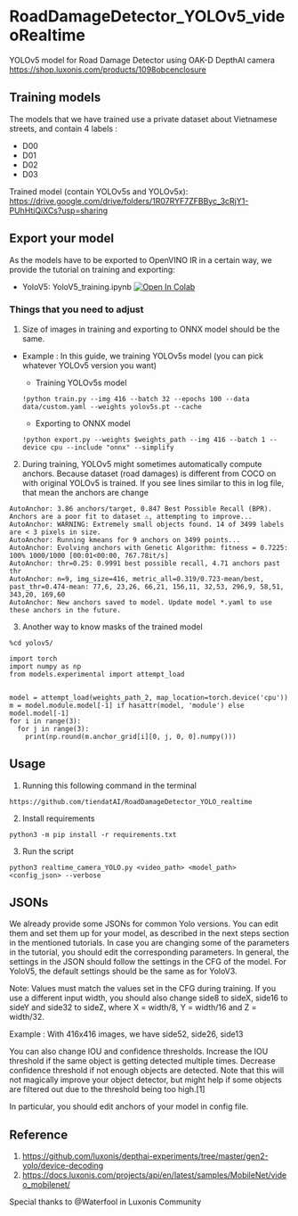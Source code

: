 # RoadDamageDetector_YOLOv5_videoRealtime
YOLOv5 model for Road Damage Detector using OAK-D DepthAI camera
https://shop.luxonis.com/products/1098obcenclosure

## Training models

The models that we have trained use a private dataset about Vietnamese streets, and contain 4 labels :
- D00 
- D01
- D02
- D03

Trained model (contain YOLOv5s and YOLOv5x):
https://drive.google.com/drive/folders/1R07RYF7ZFBByc_3cRjY1-PUhHtiQiXCs?usp=sharing

## Export your model 

As the models have to be exported to OpenVINO IR in a certain way, we provide the tutorial on training and exporting:
- YoloV5: YoloV5_training.ipynb [![Open In Colab](https://colab.research.google.com/assets/colab-badge.svg)](https://colab.research.google.com/github/luxonis/depthai-ml-training/blob/master/colab-notebooks/YoloV5_training.ipynb)

### Things that you need to adjust 
1. Size of images in training and exporting to ONNX model should be the same.
- Example : In this guide, we training YOLOv5s  model (you can pick whatever YOLOv5 version you want)

    - Training YOLOv5s model
    ```
    !python train.py --img 416 --batch 32 --epochs 100 --data data/custom.yaml --weights yolov5s.pt --cache 
    ```
    - Exporting to ONNX model
    ```
    !python export.py --weights $weights_path --img 416 --batch 1 --device cpu --include "onnx" --simplify
    ```
2. During training, YOLOv5 might sometimes automatically compute anchors. Because dataset (road damages) is different from COCO on with original YOLOv5 is trained.
If you see lines similar to this in log file, that mean the anchors are change
```
AutoAnchor: 3.86 anchors/target, 0.847 Best Possible Recall (BPR). Anchors are a poor fit to dataset ⚠️, attempting to improve...
AutoAnchor: WARNING: Extremely small objects found. 14 of 3499 labels are < 3 pixels in size.
AutoAnchor: Running kmeans for 9 anchors on 3499 points...
AutoAnchor: Evolving anchors with Genetic Algorithm: fitness = 0.7225: 100% 1000/1000 [00:01<00:00, 767.78it/s]
AutoAnchor: thr=0.25: 0.9991 best possible recall, 4.71 anchors past thr
AutoAnchor: n=9, img_size=416, metric_all=0.319/0.723-mean/best, past_thr=0.474-mean: 77,6, 23,26, 66,21, 156,11, 32,53, 296,9, 58,51, 343,20, 169,60
AutoAnchor: New anchors saved to model. Update model *.yaml to use these anchors in the future.
```
3. Another way to know masks of the trained model
```
%cd yolov5/
```
```
import torch
import numpy as np
from models.experimental import attempt_load


model = attempt_load(weights_path_2, map_location=torch.device('cpu'))
m = model.module.model[-1] if hasattr(model, 'module') else model.model[-1]
for i in range(3):
  for j in range(3):
    print(np.round(m.anchor_grid[i][0, j, 0, 0].numpy()))
```

## Usage
1. Running this following command in the terminal 
```
https://github.com/tiendatAI/RoadDamageDetector_YOLO_realtime
```
2. Install requirements
```
python3 -m pip install -r requirements.txt
```
3. Run the script
```
python3 realtime_camera_YOLO.py <video_path> <model_path> <config_json> --verbose
``` 

## JSONs
We already provide some JSONs for common Yolo versions. You can edit them and set them up for your model, as described in the next steps section in the mentioned tutorials. In case you are changing some of the parameters in the tutorial, you should edit the corresponding parameters. In general, the settings in the JSON should follow the settings in the CFG of the model. For YoloV5, the default settings should be the same as for YoloV3.

Note: Values must match the values set in the CFG during training. If you use a different input width, you should also change side8 to sideX, side16 to sideY and side32 to sideZ, where X = width/8, Y = width/16 and Z = width/32.

Example : With 416x416 images, we have side52, side26, side13

You can also change IOU and confidence thresholds. Increase the IOU threshold if the same object is getting detected multiple times. Decrease confidence threshold if not enough objects are detected. Note that this will not magically improve your object detector, but might help if some objects are filtered out due to the threshold being too high.[1]

In particular, you should edit anchors of your model in config file.

## Reference
1. https://github.com/luxonis/depthai-experiments/tree/master/gen2-yolo/device-decoding
2. https://docs.luxonis.com/projects/api/en/latest/samples/MobileNet/video_mobilenet/

Special thanks to @Waterfool in Luxonis Community
